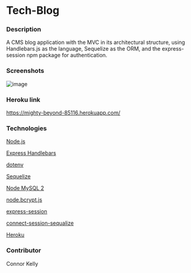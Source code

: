 # Tech-Blog

### Description
A CMS blog application with the MVC in its architectural structure, using Handlebars.js as the language, Sequelize as the ORM, and the express-session npm package for authentication.

### Screenshots
![image](https://user-images.githubusercontent.com/108823822/197108501-d6e1436f-cc80-45ca-bb96-e7744e64a624.png)


### Heroku link
https://mighty-beyond-85116.herokuapp.com/

### Technologies
<p><a href="https://nodejs.org/">Node.js</a></p>
<p><a href="https://www.npmjs.com/package/express-handlebars">Express Handlebars</a></p>
<p><a href="https://www.npmjs.com/package/dotenv">dotenv</a></p>
<p><a href="https://www.npmjs.com/package/sequelize">Sequelize</a></p>
<p><a href="https://www.npmjs.com/package/mysql2">Node MySQL 2</a></p>
<p><a href="https://www.npmjs.com/package/bcrypt">node.bcrypt.js</a></p>
<p><a href="https://www.npmjs.com/package/express-session">express-session</a></p>
<p><a href="https://www.npmjs.com/package/connect-session-sequelize">connect-session-sequalize</a></p>
<p><a href="https://www.heroku.com/">Heroku</a></p>

### Contributor
Connor Kelly
